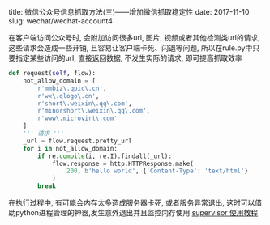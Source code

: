 title: 微信公众号信息抓取方法(三)——增加微信抓取稳定性
date: 2017-11-10
slug: wechat/wechat-account4

在客户端访问公众号时, 会附加访问很多url, 图片, 视频或者其他检测类url的请求, 这些请求会造成一些开销, 且容易让客户端卡死、闪退等问题, 所以在rule.py中只要指定某些访问的url, 直接返回数据, 不发生实际的请求, 即可提高抓取效率

```python
def request(self, flow):
    not_allow_domain = [
        r'mmbiz\.qpic\.cn',
        r'wx\.qlogo\.cn',
        r'short\.weixin\.qq\.com',
        r'minorshort\.weixin\.qq\.com',
        r'www\.microvirt\.com'
    ]
    ''' 请求 '''
    _url = flow.request.pretty_url
    for i in not_allow_domain:
        if re.compile(i, re.I).findall(_url):
            flow.response = http.HTTPResponse.make(
                200, b'hello world', {'Content-Type': 'text/html'}
            )
        break
```

在执行过程中, 有可能会内存太多造成服务器卡死, 或者服务异常退出, 这时可以借助python进程管理的神器,发生意外退出并且监控内存使用 [supervisor 使用教程](http://www.phpue.com/python/3.html)
